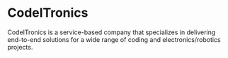 # CodeITronics
CodeITronics is a service-based company that specializes in delivering end-to-end solutions for a wide range of coding and electronics/robotics projects. 
